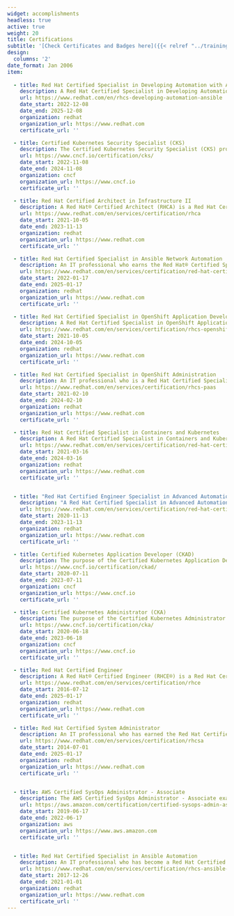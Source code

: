 ```yaml
---
widget: accomplishments
headless: true
active: true
weight: 20
title: Certifications
subtitle: '[Check Certificates and Badges here]({{< relref "../training/" >}})'
design:
  columns: '2'
date_format: Jan 2006
item:
  
  - title: Red Hat Certified Specialist in Developing Automation with Ansible Automation Platform
    description: A Red Hat Certified Specialist in Developing Automation with Ansible Automation Platform is able to automate management of large or complex networks of machines.
    url: https://www.redhat.com/en/rhcs-developing-automation-ansible
    date_start: 2022-12-08
    date_end: 2025-12-08
    organization: redhat
    organization_url: https://www.redhat.com
    certificate_url: ''

  - title: Certified Kubernetes Security Specialist (CKS)
    description: The Certified Kubernetes Security Specialist (CKS) program provides assurance that a CKS has the skills, knowledge, and competence on a broad range of best practices for securing container-based applications and Kubernetes platforms during build, deployment and runtime.
    url: https://www.cncf.io/certification/cks/
    date_start: 2022-11-08
    date_end: 2024-11-08
    organization: cncf
    organization_url: https://www.cncf.io
    certificate_url: ''

  - title: Red Hat Certified Architect in Infrastructure II
    description: A Red Hat® Certified Architect (RHCA) is a Red Hat Certified Engineer (RHCE®), Red Hat Certified Enterprise Microservices Developer (RHCEMD), or Red Hat Certified JBoss® Developer (RHCJD) who has attained our highest level of certification by passing—and keeping current—five additional certifications chosen from the system administrator and developer lists.
    url: https://www.redhat.com/en/services/certification/rhca
    date_start: 2021-10-05
    date_end: 2023-11-13
    organization: redhat
    organization_url: https://www.redhat.com
    certificate_url: ''

  - title: Red Hat Certified Specialist in Ansible Network Automation
    description: An IT professional who earns the Red Hat® Certified Specialist in Ansible Network Automation has demonstrated the skills, knowledge, and abilities needed to centrally manage network devices using Red Hat Ansible.
    url: https://www.redhat.com/en/services/certification/red-hat-certified-specialist-in-ansible-network-automation
    date_start: 2022-01-17
    date_end: 2025-01-17
    organization: redhat
    organization_url: https://www.redhat.com
    certificate_url: ''

  - title: Red Hat Certified Specialist in OpenShift Application Development
    description: A Red Hat Certified Specialist in OpenShift Application Development is able to deploy new or existing applications, as well as perform other DevOps-related tasks using the Red Hat® OpenShift® Container Platform.
    url: https://www.redhat.com/en/services/certification/rhcs-openshift-application-development
    date_start: 2021-10-05
    date_end: 2024-10-05
    organization: redhat
    organization_url: https://www.redhat.com
    certificate_url: ''

  - title: Red Hat Certified Specialist in OpenShift Administration
    description: An IT professional who is a Red Hat Certified Specialist in OpenShift Administration has demonstrated the skills, knowledge, and abilities needed to create, configure, and manage a cloud application platform using Red Hat® OpenShift.
    url: https://www.redhat.com/en/services/certification/rhcs-paas
    date_start: 2021-02-10
    date_end: 2024-02-10
    organization: redhat
    organization_url: https://www.redhat.com
    certificate_url: ''

  - title: Red Hat Certified Specialist in Containers and Kubernetes
    description: A Red Hat Certified Specialist in Containers and Kubernetes has demonstrated a basic understanding of Kubernetes, containers, and Red Hat® OpenShift® and can use this knowledge to run, find, and manage containerized services, deploy single- and multiple-container applications, and create custom containers.
    url: https://www.redhat.com/en/services/certification/red-hat-certified-specialist-in-containers-and-kubernetes
    date_start: 2021-03-16
    date_end: 2024-03-16
    organization: redhat
    organization_url: https://www.redhat.com
    certificate_url: ''


  - title: "Red Hat Certified Engineer Specialist in Advanced Automation: Ansible Best Practices"
    description: "A Red Hat Certified Specialist in Advanced Automation: Ansible Best Practices is able to automate management of large or complex networks of machines."
    url: https://www.redhat.com/en/services/certification/red-hat-certified-specialist-advanced-automation-ansible-best-practices
    date_start: 2020-11-13
    date_end: 2023-11-13
    organization: redhat
    organization_url: https://www.redhat.com
    certificate_url: ''

  - title: Certified Kubernetes Application Developer (CKAD)
    description: The purpose of the Certified Kubernetes Application Developer (CKAD) program is to provide assurance that CKADs have the skills, knowledge, and competency to perform the responsibilities of Kubernetes application developers.
    url: https://www.cncf.io/certification/ckad/
    date_start: 2020-07-11
    date_end: 2023-07-11
    organization: cncf
    organization_url: https://www.cncf.io
    certificate_url: ''

  - title: Certified Kubernetes Administrator (CKA)
    description: The purpose of the Certified Kubernetes Administrator (CKA) program is to provide assurance that CKAs have the skills, knowledge, and competency to perform the responsibilities of Kubernetes administrators.
    url: https://www.cncf.io/certification/cka/
    date_start: 2020-06-18
    date_end: 2023-06-18
    organization: cncf
    organization_url: https://www.cncf.io
    certificate_url: ''

  - title: Red Hat Certified Engineer
    description: A Red Hat® Certified Engineer (RHCE®) is a Red Hat Certified System Administrator (RHCSA) who is ready to automate Red Hat® Enterprise Linux® tasks, integrate Red Hat emerging technologies, and apply automation for efficiency and innovation.
    url: https://www.redhat.com/en/services/certification/rhce
    date_start: 2016-07-12
    date_end: 2025-01-17
    organization: redhat
    organization_url: https://www.redhat.com
    certificate_url: ''

  - title: Red Hat Certified System Administrator
    description: An IT professional who has earned the Red Hat Certified System Administrator (RHCSA®) is able to perform the core system administration skills required in Red Hat Enterprise Linux environments. The credential is earned after successfully passing the Red Hat Certified System Administrator (RHCSA) Exam (EX200).
    url: https://www.redhat.com/en/services/certification/rhcsa
    date_start: 2014-07-01
    date_end: 2025-01-17
    organization: redhat
    organization_url: https://www.redhat.com
    certificate_url: ''


  - title: AWS Certified SysOps Administrator - Associate
    description: The AWS Certified SysOps Administrator - Associate examination is intended for systems administrators in a systems operations role with at least one year of experience in deployment, management, and operations on AWS.
    url: https://aws.amazon.com/certification/certified-sysops-admin-associate/
    date_start: 2019-06-17
    date_end: 2022-06-17
    organization: aws
    organization_url: https://www.aws.amazon.com
    certificate_url: ''


  - title: Red Hat Certified Specialist in Ansible Automation
    description: An IT professional who has become a Red Hat Certified Specialist in Ansible Automation demonstrates the skills, knowledge, and abilities needed to use Ansible to automate the management and deployment of systems in an enterprise environment.
    url: https://www.redhat.com/en/services/certification/rhcs-ansible-automation
    date_start: 2017-12-26
    date_end: 2021-01-01
    organization: redhat
    organization_url: https://www.redhat.com
    certificate_url: ''
---
```

